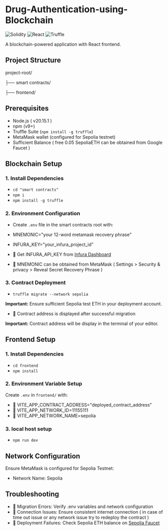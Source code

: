 
# Drug-Authentication-using-Blockchain

![Solidity](https://img.shields.io/badge/Solidity-%23363636.svg?logo=solidity&logoColor=white)
![React](https://img.shields.io/badge/React-20232A?logo=react&logoColor=61DAFB)
![Truffle](https://img.shields.io/badge/Truffle-3A2E24?logo=truffle&logoColor=white)

A blockchain-powered application with React frontend.

## Project Structure

project-root/

├── smart contracts/

├── frontend/    


## Prerequisites
- Node.js ( v20.15.1 ) 
- npm (v9+)
- Truffle Suite (`npm install -g truffle`)
- MetaMask wallet (configured for Sepolia testnet)
- Sufficient Balance ( free 0.05 SepoliaETH can be obtained from Google Faucet )


## Blockchain Setup

### 1. Install Dependencies

- `cd "smart contracts"`
- `npm i`
- `npm install -g truffle`

### 2. Environment Configuration

- Create `.env` file in the smart contracts root with:

- MNEMONIC="your 12-word metamask recovery phrase"

- INFURA_KEY="your_infura_project_id"

- 🔑 Get INFURA_API_KEY from [Infura Dashboard](https://infura.io/)
- 🔑 MNEMONIC can be obtained from MetaMask ( Settings > Security & privacy > Reveal Secret Recovery Phrase )

### 3. Contract Deployment

- `truffle migrate --network sepolia`

**Important:** Ensure sufficient Sepolia test ETH in your deployment account.

- 📝 Contract address is displayed after successful migration

**Important:** Contract address will be display in the terminal of your editor.


## Frontend Setup

### 1. Install Dependencies
- `cd frontend`
- `npm install`


### 2. Environment Variable Setup
Create `.env` in `frontend/` with:

- 🔑 VITE_APP_CONTRACT_ADDRESS="deployed_contract_address"
- 🔑 VITE_APP_NETWORK_ID=11155111
- 🔑 VITE_APP_NETWORK_NAME=sepolia


### 3. local host setup

- `npm run dev`


## Network Configuration

Ensure MetaMask is configured for Sepolia Testnet:
- Network Name: Sepolia

  

## Troubleshooting
- 🚨 Migration Errors: Verify .env variables and network configuration
- 🔗 Connection Issues: Ensure consistent internet connection ( in case of time out issue or any network issue try to redeploy the contract )
- 💸 Deployment Failures: Check Sepolia ETH balance on [Sepolia Faucet](https://sepoliafaucet.com/)
